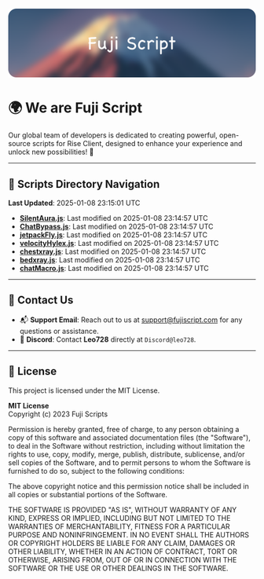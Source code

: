 ![Banner](.github/b.webp)

# 🌍 **We are Fuji Script**

Our global team of developers is dedicated to creating powerful, open-source scripts for Rise Client, designed to enhance your experience and unlock new possibilities! 🌟

---
<!-- SCRIPTS_NAVIGATION_START -->
## 📂 **Scripts Directory Navigation**

**Last Updated**: 2025-01-08 23:15:01 UTC

- **[SilentAura.js](scripts/SilentAura.js)**: Last modified on 2025-01-08 23:14:57 UTC
- **[ChatBypass.js](scripts/ChatBypass.js)**: Last modified on 2025-01-08 23:14:57 UTC
- **[jetpackFly.js](scripts/jetpackFly.js)**: Last modified on 2025-01-08 23:14:57 UTC
- **[velocityHylex.js](scripts/velocityHylex.js)**: Last modified on 2025-01-08 23:14:57 UTC
- **[chestxray.js](scripts/chestxray.js)**: Last modified on 2025-01-08 23:14:57 UTC
- **[bedxray.js](scripts/bedxray.js)**: Last modified on 2025-01-08 23:14:57 UTC
- **[chatMacro.js](scripts/chatMacro.js)**: Last modified on 2025-01-08 23:14:57 UTC

<!-- SCRIPTS_NAVIGATION_END -->

---

## 💬 **Contact Us**  
- 📬 **Support Email**: Reach out to us at [support@fujiscript.com](mailto:support@fujiscript.com) for any questions or assistance.  
- 💬 **Discord**: Contact **Leo728** directly at `Discord@leo728`.

---

## 📜 **License**

This project is licensed under the MIT License.  

**MIT License**  
Copyright (c) 2023 Fuji Scripts  

Permission is hereby granted, free of charge, to any person obtaining a copy of this software and associated documentation files (the "Software"), to deal in the Software without restriction, including without limitation the rights to use, copy, modify, merge, publish, distribute, sublicense, and/or sell copies of the Software, and to permit persons to whom the Software is furnished to do so, subject to the following conditions:  

The above copyright notice and this permission notice shall be included in all copies or substantial portions of the Software.  

THE SOFTWARE IS PROVIDED "AS IS", WITHOUT WARRANTY OF ANY KIND, EXPRESS OR IMPLIED, INCLUDING BUT NOT LIMITED TO THE WARRANTIES OF MERCHANTABILITY, FITNESS FOR A PARTICULAR PURPOSE AND NONINFRINGEMENT. IN NO EVENT SHALL THE AUTHORS OR COPYRIGHT HOLDERS BE LIABLE FOR ANY CLAIM, DAMAGES OR OTHER LIABILITY, WHETHER IN AN ACTION OF CONTRACT, TORT OR OTHERWISE, ARISING FROM, OUT OF OR IN CONNECTION WITH THE SOFTWARE OR THE USE OR OTHER DEALINGS IN THE SOFTWARE.  
